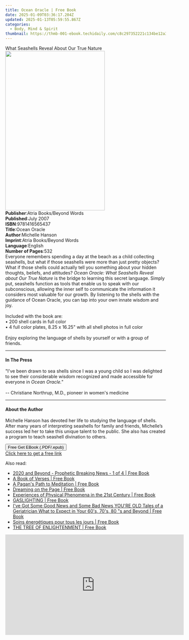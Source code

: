 ```yaml
---
title: Ocean Oracle | Free Book
date: 2025-01-09T03:36:17.204Z
updated: 2025-01-13T05:59:55.867Z
categories:
  - Body, Mind & Spirit
thumbnail: https://thmb-001-ebook.techidaily.com/c8c297352221c134be12a3fc1210cda863aedae1ab33031c16e2c2f9be554d18.jpg
---
```

<main id="book-container">
  <div class="flex flex-col">
    <div class="book-brief flex-1 py-6 px-4 sm:p-6 md:py-10 md:px-8">
      <!-- brief-->
      <div class="book-brief-main">
        What Seashells Reveal About Our True Nature
      </div>
    </div>
    <div
      class="book-meta-info flex-1 grid gap-4 col-start-1 col-end-3 row-start-1 sm:mb-6 sm:grid-cols-4 lg:gap-6 lg:col-start-2 lg:row-end-6 lg:row-span-6 lg:mb-0"
    >
      <div
        class="book-meta-info-left place-content-center mt-4 p-4 text-sm leading-6 col-start-2 col-span-2 dark:text-slate-400"
      >
        <img
          class="w-full h-500 object-cover rounded-lg sm:h-255 sm:col-span-2 lg:col-span-full"
          src="https://img-001-ebook.techidaily.com/aa587c19db44e5f494527772362f8ed27612781d31a3cbc6745d1a7a523ac3bd.jpg"
          alt=""
          width="312"
          height="500"
        />
      </div>
      <div
        class="book-meta-info-right mt-2 col-start-1 row-start-2 col-span-3 self-center"
      >
        <!-- meta data  -->
        <div class="flex flex-col px-4 md:px-8">
          <div class="flex-1">
            <strong>Publisher</strong>:<span class="px-2"
              >Atria Books/Beyond Words</span
            >
          </div>
          <div class="flex-1">
            <strong>Published</strong>:<span class="px-2">July 2007</span>
          </div>
          <div class="flex-1">
            <strong>ISBN</strong>:<span class="px-2">9781416565437</span>
          </div>
          <div class="flex-1">
            <strong>Title</strong>:<span class="px-2">Ocean Oracle</span>
          </div>
          <div class="flex-1">
            <strong>Author</strong>:<span class="px-2">Michelle Hanson</span>
          </div>
          <div class="flex-1">
            <strong>Imprint</strong>:<span class="px-2"
              >Atria Books/Beyond Words</span
            >
          </div>
          <div class="flex-1">
            <strong>Language</strong>:<span class="px-2">English</span>
          </div>
          <div class="flex-1">
            <strong>Number of Pages</strong>:<span class="px-2">532</span>
          </div>
        </div>
      </div>
    </div>
    <div class="book-description flex-1 py-6 px-4 sm:p-6 md:py-10 md:px-8">
      <div class="book-description-main">
        <div accordion-content="" id="description">
          Everyone remembers spending a day at the beach as a child collecting
          seashells, but what if those seashells were more than just pretty
          objects? What if those shells could actually tell you something about
          your hidden thoughts, beliefs, and attitudes?
          <i>Ocean Oracle: What Seashells Reveal about Our True Nature</i> is
          the bridge to learning this secret language. Simply put, seashells
          function as tools that enable us to speak with our subconscious,
          allowing the inner self to communicate the information it considers
          most valuable for our growth. By listening to the shells with the
          guidance of Ocean Oracle, you can tap into your own innate wisdom and
          joy. <br />
          <br />
          Included with the book are: <br />
          • 200 shell cards in full color <br />
          • 4 full color plates, 8.25 x 16.25" with all shell photos in full
          color <br />
          <br />
          Enjoy exploring the language of shells by yourself or with a group of
          friends.
        </div>
      </div>
    </div>
    <div class="book-excerpts flex-1 py-6 px-4 sm:p-6 md:py-10 md:px-8">
      <!-- excerpts-->
      <div class="book-excerpts-main">
        <hr />
        <h4 class="placeholder placeholder-heading">
          <span>In The Press</span>
        </h4>
        <p>
          "I've been drawn to sea shells since I was a young child so I was
          delighted to see their considerable wisdom recognized and made
          accessible for everyone in <i>Ocean Oracle."</i> <br />
          <br />
          -- Christiane Northrup, M.D., pioneer in women's medicine
        </p>
      </div>
    </div>
    <div class="book-about-author flex-1 py-6 px-4 sm:p-6 md:py-10 md:px-8">
      <!-- about author-->
      <div class="book-main-author-main">
        <hr />
        <h4 class="placeholder placeholder-heading">
          <span>About the Author</span>
        </h4>
        <p>
          Michelle Hanson has devoted her life to studying the language of
          shells. After many years of interpreting seashells for family and
          friends, Michelle’s success led her to take this unique talent to the
          public. She also has created a program to teach seashell divination to
          others.
        </p>
      </div>
    </div>
    <div class="book-free-get flex-1 py-6 px-4 sm:p-6 md:py-10 md:px-8">
      <button
        id="btn-free-get"
        class="bg-blue-500 hover:bg-blue-700 text-white font-bold py-2 px-4 rounded"
      >
        Free Get EBook (.PDF/.epub)
      </button>
      <div id="countdown-display" class="px-2 text-lg mt-2"></div>
      <a
        id="free-link"
        class="hidden bg-blue-500 hover:bg-blue-700 text-white font-bold py-2 px-4 rounded"
        href="https://www.ebooks.com/en-us/book/302310/ocean-oracle/michelle-hanson/"
        target="_blank"
        >Click here to get a free link</a
      >
    </div>
    <script>
      let countdownTime = 0;
      let countdownInterval = null;
      document
        .getElementById('btn-free-get')
        .addEventListener('click', startCountdown);
      function startCountdown() {
        countdownTime = new Date().getTime() + 60000 * 3;
        countdownInterval = setInterval(updateCountdown, 1000);
        document.getElementById('btn-free-get').disabled = true;
        document
          .getElementById('btn-free-get')
          .classList.add('bg-gray-500', 'cursor-not-allowed');
      }
      function updateCountdown() {
        let currentTime = new Date().getTime();
        let timeLeft = countdownTime - currentTime;
        let secondsLeft = Math.floor(timeLeft / 1000);
        document.getElementById('countdown-display').innerHTML =
          `Remaining time: ${secondsLeft} seconds.`;
        if (secondsLeft <= 0) {
          clearInterval(countdownInterval);
          document.getElementById('btn-free-get').classList.add('hidden');
          document.getElementById('free-link').classList.remove('hidden');
          document.getElementById('countdown-display').innerHTML = '';
        }
      }
    </script>
  </div>
</main>

<ins class="adsbygoogle"
      style="display:block"
      data-ad-client="ca-pub-7571918770474297"
      data-ad-slot="8358498916"
      data-ad-format="auto"
      data-full-width-responsive="true"></ins>
    

<span class="atpl-alsoreadstyle">Also read:</span>
<div><ul>
<li><a href="https://novels-ebooks.techidaily.com/210877674-9781088174531-2020-and-beyond-prophetic-breaking-news-1-of-4/"><u>2020 and Beyond - Prophetic Breaking News - 1 of 4 | Free Book</u></a></li>
<li><a href="https://novels-ebooks.techidaily.com/210882704-9781734853575-a-book-of-verses/"><u>A Book of Verses | Free Book</u></a></li>
<li><a href="https://novels-ebooks.techidaily.com/210877766-9798988302018-a-pagans-path-to-meditation/"><u>A Pagan's Path to Meditation | Free Book</u></a></li>
<li><a href="https://novels-ebooks.techidaily.com/210882482-9781685550134-dreaming-on-the-page/"><u>Dreaming on the Page | Free Book</u></a></li>
<li><a href="https://novels-ebooks.techidaily.com/210877806-9781908421616-experiences-of-physical-phenomena-in-the-21st-century/"><u>Experiences of Physical Phenomena in the 21st Century | Free Book</u></a></li>
<li><a href="https://novels-ebooks.techidaily.com/210879107-9783988313829-gaslighting/"><u>GASLIGHTING | Free Book</u></a></li>
<li><a href="https://novels-ebooks.techidaily.com/210877815-9780990708711-ive-got-some-good-news-and-some-bad-news-youre-old-tales-of-a-geriatrician-what-to-expect-in-your-60s-70s-80s-and-beyond/"><u>I've Got Some Good News and Some Bad News YOU'RE OLD Tales of a Geriatrician What to Expect in Your 60's, 70's, 80 "s and Beyond | Free Book</u></a></li>
<li><a href="https://novels-ebooks.techidaily.com/210878083-9782017186762-soins-energetiques-pour-tous-les-jours/"><u>Soins énergétiques pour tous les jours | Free Book</u></a></li>
<li><a href="https://novels-ebooks.techidaily.com/210878623-9798887639697-the-tree-of-enlightenment/"><u>THE TREE OF ENLIGHTENMENT | Free Book</u></a></li>
</ul></div>

<!-- affiliate ads begin -->
<iframe width="560" height="315" src="https://www.youtube.com/embed/0dOfcihxjiw?si=_fkp1S1Uw0N1dp6b" title="YouTube video player" frameborder="0" allow="accelerometer; autoplay; clipboard-write; encrypted-media; gyroscope; picture-in-picture; web-share" referrerpolicy="strict-origin-when-cross-origin" allowfullscreen></iframe>
<!-- affiliate ads end -->

